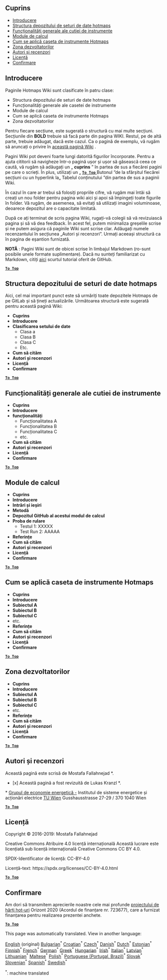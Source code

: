 <h2> Cuprins </h2><ul><li> <a href="#Introduction">Introducere</a> </li><li> <a href="#Hotmaps-data-set-repository-structure">Structura depozitului de seturi de date hotmaps</a> </li><li> <a href="#General-functionalities-of-the-toolbox">Funcționalități generale ale cutiei de instrumente</a> </li><li> <a href="#Calculation-modules">Module de calcul</a> </li><li> <a href="#How-to-apply-the-Hotmaps-toolbox">Cum se aplică caseta de instrumente Hotmaps</a> </li><li> <a href="#Developers-area">Zona dezvoltatorilor</a> </li><li> <a href="#authors-and-reviewers">Autori și recenzori</a> </li><li> <a href="#license">Licență</a> </li><li> <a href="#acknowledgement">Confirmare</a> </li></ul><h2> Introducere </h2><p> Paginile Hotmaps Wiki sunt clasificate în patru clase: </p><ul><li> Structura depozitului de seturi de date hotmaps </li><li> Funcționalități generale ale casetei de instrumente </li><li> Module de calcul </li><li> Cum se aplică caseta de instrumente Hotmaps </li><li> Zona dezvoltatorilor </li></ul><p> Pentru fiecare secțiune, este sugerată o structură cu mai multe secțiuni. Secțiunile din <strong>BOLD</strong> trebuie să facă parte din pagina WIKI. Restul, pe de altă parte, trebuie adăugat, dacă este cazul. Ca o pagină de exemplu, vă rugăm să aruncați o privire în <a href="https://github.com/HotMaps/hotmaps_wiki/wiki/CM-District-heating-potential-user-defined-thresholds">această pagină Wiki</a> . </p><p> Pagini Wiki pot deveni foarte lungi datorită figurilor încorporate. Pentru a ajuta cititorii să navigheze într-o pagină ușor și ușor să găsească ceea ce caută, vă rugăm să adăugați un „ <strong>cuprins</strong> ” în partea de sus a fiecărei pagini pe care o scrieți. În plus, utilizați un „ <ins> <code><strong><a href="#table-of-contents">To Top</a></strong></code> </ins> Butonul ”de la sfârșitul fiecărei secțiuni cu un hyperlink la„ Tabelul conținutului ”din partea de sus a paginii Wiki. </p><p> În cazul în care ar trebui să folosiți propriile cifre, vă rugăm mai întâi să creați un nou folder pentru pagina wiki aici și apoi să împingeți toate figurile în folder. Vă rugăm, de asemenea, să evitați să utilizați imagini voluminoase, deoarece depozitul are o capacitate limitată. </p><p> După ce ați terminat de scris pagina Wiki, rugați-vă colegii să vă revizuiască pagina și să vă dea feedback. În acest fel, putem minimaliza greșelile scrise și ne putem asigura că paginile Wiki sunt scrise clar. Adăugați numele recenzantului în secțiunea „Autori și recenzori”. Urmați aceeași structură ca în pagina de eșantion furnizată. </p><p> <strong>NOTĂ</strong> : Pagini Wiki sunt de obicei scrise în limbajul Markdown (ro-sunt posibile unele formate suplimentare). Dacă nu sunteți familiarizat cu Markdown, citiți <a href="https://guides.github.com/features/mastering-markdown/">aici</a> scurtul tutorial oferit de GitHub. </p><p><ins> <code><strong><a href="#table-of-contents">To Top</a></strong></code> </ins> </p><h2> Structura depozitului de seturi de date hotmaps </h2><p> Aici, cel mai important punct este să urmăriți toate depozitele Hotmaps de pe GitLab și să țineți actualizările. Următoarea structură este sugerată pentru această pagină Wiki: </p><ul><li> <strong>Cuprins</strong> </li><li> <strong>Introducere</strong> </li><li> <strong>Clasificarea setului de date</strong> <ul><li> Clasa a </li><li> Clasa B </li><li> Clasa C </li><li> Etc. </li></ul></li><li> <strong>Cum să cităm</strong> </li><li> <strong>Autori și recenzori</strong> </li><li> <strong>Licență</strong> </li><li> <strong>Confirmare</strong> </li></ul><p><ins> <code><strong><a href="#table-of-contents">To Top</a></strong></code> </ins> </p><h2> Funcționalități generale ale cutiei de instrumente </h2><ul><li> <strong>Cuprins</strong> </li><li> <strong>Introducere</strong> </li><li> <strong>funcţionalităţi</strong> <ul><li> Funcționalitatea A </li><li> Funcționalitatea B </li><li> Funcționalitatea C </li><li> etc. </li></ul></li><li> <strong>Cum să cităm</strong> </li><li> <strong>Autori și recenzori</strong> </li><li> <strong>Licență</strong> </li><li> <strong>Confirmare</strong> </li></ul><p><ins> <code><strong><a href="#table-of-contents">To Top</a></strong></code> </ins> </p><h2> Module de calcul </h2><ul><li> <strong>Cuprins</strong> </li><li> <strong>Introducere</strong> </li><li> <strong>Intrări și ieșiri</strong> </li><li> <strong>Metodă</strong> </li><li> <strong>Depozitul GitHub al acestui modul de calcul</strong> </li><li> <strong>Proba de rulare</strong> <ul><li> Testul 1: XXXXX </li><li> Test Run 2: AAAAA </li></ul></li><li> <strong>Referințe</strong> </li><li> <strong>Cum să cităm</strong> </li><li> <strong>Autori și recenzori</strong> </li><li> <strong>Licență</strong> </li><li> <strong>Confirmare</strong> </li></ul><p><ins> <code><strong><a href="#table-of-contents">To Top</a></strong></code> </ins> </p><h2> Cum se aplică caseta de instrumente Hotmaps </h2><ul><li> <strong>Cuprins</strong> </li><li> <strong>Introducere</strong> </li><li> <strong>Subiectul A</strong> </li><li> <strong>Subiectul B</strong> </li><li> <strong>Subiectul C</strong> </li><li> etc. </li><li> <strong>Referințe</strong> </li><li> <strong>Cum să cităm</strong> </li><li> <strong>Autori și recenzori</strong> </li><li> <strong>Licență</strong> </li><li> <strong>Confirmare</strong> </li></ul><p><ins> <code><strong><a href="#table-of-contents">To Top</a></strong></code> </ins> </p><h2> Zona dezvoltatorilor </h2><ul><li> <strong>Cuprins</strong> </li><li> <strong>Introducere</strong> </li><li> <strong>Subiectul A</strong> </li><li> <strong>Subiectul B</strong> </li><li> <strong>Subiectul C</strong> </li><li> etc. </li><li> <strong>Referințe</strong> </li><li> <strong>Cum să cităm</strong> </li><li> <strong>Autori și recenzori</strong> </li><li> <strong>Licență</strong> </li><li> <strong>Confirmare</strong> </li></ul><p><ins> <code><strong><a href="#table-of-contents">To Top</a></strong></code> </ins> </p><h2> Autori și recenzori </h2><p> Această pagină este scrisă de Mostafa Fallahnejad *. </p><ul><li> [x] Această pagină a fost revizuită de Lukas Kranzl *. </li></ul><p> * <a href="https://eeg.tuwien.ac.at/">Grupul de economie energetică -</a> Institutul de sisteme energetice și acționări electrice <a href="https://eeg.tuwien.ac.at/">TU Wien</a> Gusshausstrasse 27-29 / 370 1040 Wien </p><p><ins> <code><strong><a href="#table-of-contents">To Top</a></strong></code> </ins> </p><h2> Licență </h2><p> Copyright © 2016-2019: Mostafa Fallahnejad </p><p> Creative Commons Atribuire 4.0 licență internațională Această lucrare este licențiată sub licență internațională Creative Commons CC BY 4.0. </p><p> SPDX-Identificator de licență: CC-BY-4.0 </p><p> Licență-text: https://spdx.org/licenses/CC-BY-4.0.html </p><p><ins> <code><strong><a href="#table-of-contents">To Top</a></strong></code> </ins> </p><h2> Confirmare </h2><p> Am dori să transmitem aprecierile noastre cele mai profunde <a href="https://www.hotmaps-project.eu">proiectului de hărți hot-uri</a> Orizont 2020 (Acordul de finanțare nr. 723677), care a furnizat finanțarea pentru realizarea prezentei anchete. </p><p><ins> <code><strong><a href="#table-of-contents">To Top</a></strong></code> </ins> </p>

This page was automatically translated. View in another language:

[English](en-Guidelines-for-writing-a-Hotmaps-Wiki-page) (original) [Bulgarian](bg-Guidelines-for-writing-a-Hotmaps-Wiki-page)<sup>\*</sup> [Croatian](hr-Guidelines-for-writing-a-Hotmaps-Wiki-page)<sup>\*</sup> [Czech](cs-Guidelines-for-writing-a-Hotmaps-Wiki-page)<sup>\*</sup> [Danish](da-Guidelines-for-writing-a-Hotmaps-Wiki-page)<sup>\*</sup> [Dutch](nl-Guidelines-for-writing-a-Hotmaps-Wiki-page)<sup>\*</sup> [Estonian](et-Guidelines-for-writing-a-Hotmaps-Wiki-page)<sup>\*</sup> [Finnish](fi-Guidelines-for-writing-a-Hotmaps-Wiki-page)<sup>\*</sup> [French](fr-Guidelines-for-writing-a-Hotmaps-Wiki-page)<sup>\*</sup> [German](de-Guidelines-for-writing-a-Hotmaps-Wiki-page)<sup>\*</sup> [Greek](el-Guidelines-for-writing-a-Hotmaps-Wiki-page)<sup>\*</sup> [Hungarian](hu-Guidelines-for-writing-a-Hotmaps-Wiki-page)<sup>\*</sup> [Irish](ga-Guidelines-for-writing-a-Hotmaps-Wiki-page)<sup>\*</sup> [Italian](it-Guidelines-for-writing-a-Hotmaps-Wiki-page)<sup>\*</sup> [Latvian](lv-Guidelines-for-writing-a-Hotmaps-Wiki-page)<sup>\*</sup> [Lithuanian](lt-Guidelines-for-writing-a-Hotmaps-Wiki-page)<sup>\*</sup> [Maltese](mt-Guidelines-for-writing-a-Hotmaps-Wiki-page)<sup>\*</sup> [Polish](pl-Guidelines-for-writing-a-Hotmaps-Wiki-page)<sup>\*</sup> [Portuguese (Portugal, Brazil)](pt-Guidelines-for-writing-a-Hotmaps-Wiki-page)<sup>\*</sup>  [Slovak](sk-Guidelines-for-writing-a-Hotmaps-Wiki-page)<sup>\*</sup> [Slovenian](sl-Guidelines-for-writing-a-Hotmaps-Wiki-page)<sup>\*</sup> [Spanish](es-Guidelines-for-writing-a-Hotmaps-Wiki-page)<sup>\*</sup> [Swedish](sv-Guidelines-for-writing-a-Hotmaps-Wiki-page)<sup>\*</sup> 

<sup>\*</sup>: machine translated
